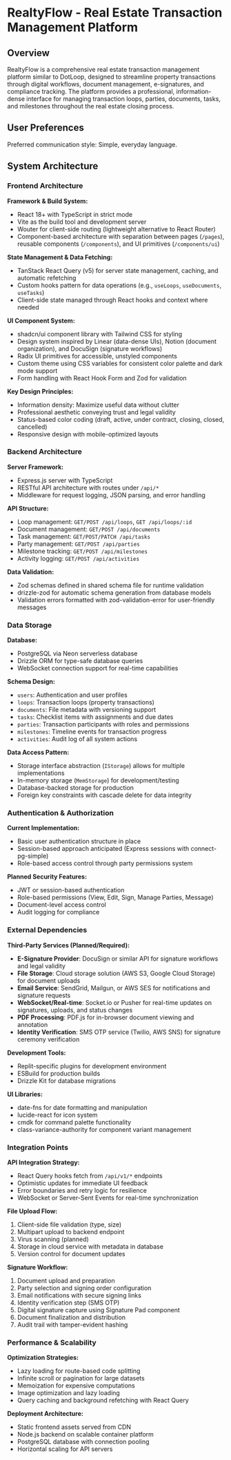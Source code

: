 # RealtyFlow - Real Estate Transaction Management Platform

## Overview

RealtyFlow is a comprehensive real estate transaction management platform similar to DotLoop, designed to streamline property transactions through digital workflows, document management, e-signatures, and compliance tracking. The platform provides a professional, information-dense interface for managing transaction loops, parties, documents, tasks, and milestones throughout the real estate closing process.

## User Preferences

Preferred communication style: Simple, everyday language.

## System Architecture

### Frontend Architecture

**Framework & Build System:**
- React 18+ with TypeScript in strict mode
- Vite as the build tool and development server
- Wouter for client-side routing (lightweight alternative to React Router)
- Component-based architecture with separation between pages (`/pages`), reusable components (`/components`), and UI primitives (`/components/ui`)

**State Management & Data Fetching:**
- TanStack React Query (v5) for server state management, caching, and automatic refetching
- Custom hooks pattern for data operations (e.g., `useLoops`, `useDocuments`, `useTasks`)
- Client-side state managed through React hooks and context where needed

**UI Component System:**
- shadcn/ui component library with Tailwind CSS for styling
- Design system inspired by Linear (data-dense UIs), Notion (document organization), and DocuSign (signature workflows)
- Radix UI primitives for accessible, unstyled components
- Custom theme using CSS variables for consistent color palette and dark mode support
- Form handling with React Hook Form and Zod for validation

**Key Design Principles:**
- Information density: Maximize useful data without clutter
- Professional aesthetic conveying trust and legal validity
- Status-based color coding (draft, active, under contract, closing, closed, cancelled)
- Responsive design with mobile-optimized layouts

### Backend Architecture

**Server Framework:**
- Express.js server with TypeScript
- RESTful API architecture with routes under `/api/*`
- Middleware for request logging, JSON parsing, and error handling

**API Structure:**
- Loop management: `GET/POST /api/loops`, `GET /api/loops/:id`
- Document management: `GET/POST /api/documents`
- Task management: `GET/POST/PATCH /api/tasks`
- Party management: `GET/POST /api/parties`
- Milestone tracking: `GET/POST /api/milestones`
- Activity logging: `GET/POST /api/activities`

**Data Validation:**
- Zod schemas defined in shared schema file for runtime validation
- drizzle-zod for automatic schema generation from database models
- Validation errors formatted with zod-validation-error for user-friendly messages

### Data Storage

**Database:**
- PostgreSQL via Neon serverless database
- Drizzle ORM for type-safe database queries
- WebSocket connection support for real-time capabilities

**Schema Design:**
- `users`: Authentication and user profiles
- `loops`: Transaction loops (property transactions)
- `documents`: File metadata with versioning support
- `tasks`: Checklist items with assignments and due dates
- `parties`: Transaction participants with roles and permissions
- `milestones`: Timeline events for transaction progress
- `activities`: Audit log of all system actions

**Data Access Pattern:**
- Storage interface abstraction (`IStorage`) allows for multiple implementations
- In-memory storage (`MemStorage`) for development/testing
- Database-backed storage for production
- Foreign key constraints with cascade delete for data integrity

### Authentication & Authorization

**Current Implementation:**
- Basic user authentication structure in place
- Session-based approach anticipated (Express sessions with connect-pg-simple)
- Role-based access control through party permissions system

**Planned Security Features:**
- JWT or session-based authentication
- Role-based permissions (View, Edit, Sign, Manage Parties, Message)
- Document-level access control
- Audit logging for compliance

### External Dependencies

**Third-Party Services (Planned/Required):**
- **E-Signature Provider**: DocuSign or similar API for signature workflows and legal validity
- **File Storage**: Cloud storage solution (AWS S3, Google Cloud Storage) for document uploads
- **Email Service**: SendGrid, Mailgun, or AWS SES for notifications and signature requests
- **WebSocket/Real-time**: Socket.io or Pusher for real-time updates on signatures, uploads, and status changes
- **PDF Processing**: PDF.js for in-browser document viewing and annotation
- **Identity Verification**: SMS OTP service (Twilio, AWS SNS) for signature ceremony verification

**Development Tools:**
- Replit-specific plugins for development environment
- ESBuild for production builds
- Drizzle Kit for database migrations

**UI Libraries:**
- date-fns for date formatting and manipulation
- lucide-react for icon system
- cmdk for command palette functionality
- class-variance-authority for component variant management

### Integration Points

**API Integration Strategy:**
- React Query hooks fetch from `/api/v1/*` endpoints
- Optimistic updates for immediate UI feedback
- Error boundaries and retry logic for resilience
- WebSocket or Server-Sent Events for real-time synchronization

**File Upload Flow:**
1. Client-side file validation (type, size)
2. Multipart upload to backend endpoint
3. Virus scanning (planned)
4. Storage in cloud service with metadata in database
5. Version control for document updates

**Signature Workflow:**
1. Document upload and preparation
2. Party selection and signing order configuration
3. Email notifications with secure signing links
4. Identity verification step (SMS OTP)
5. Digital signature capture using Signature Pad component
6. Document finalization and distribution
7. Audit trail with tamper-evident hashing

### Performance & Scalability

**Optimization Strategies:**
- Lazy loading for route-based code splitting
- Infinite scroll or pagination for large datasets
- Memoization for expensive computations
- Image optimization and lazy loading
- Query caching and background refetching with React Query

**Deployment Architecture:**
- Static frontend assets served from CDN
- Node.js backend on scalable container platform
- PostgreSQL database with connection pooling
- Horizontal scaling for API servers